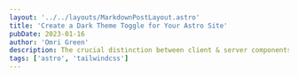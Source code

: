 ```yaml
---
layout: '../../layouts/MarkdownPostLayout.astro'
title: 'Create a Dark Theme Toggle for Your Astro Site'
pubDate: 2023-01-16
author: 'Omri Green'
description: The crucial distinction between client & server components in Next.js 13, and how to utilize them fully.
tags: ['astro', 'tailwindcss']
---
```

